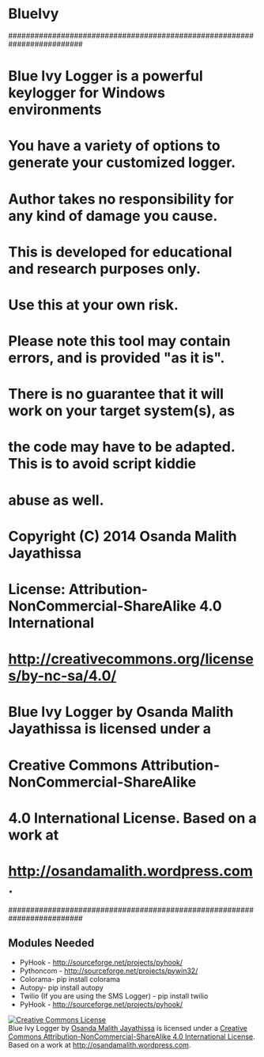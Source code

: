 BlueIvy
=======

#########################################################################
# Blue Ivy Logger is a powerful keylogger for Windows environments      #
# You have a variety of options to generate your customized logger.     #
# Author takes no responsibility for any kind of damage you cause.      #
# This is developed for educational and research purposes only.         #
# Use this at your own risk.                                            #
#                                                                       #
# Please note this tool may contain errors, and is provided "as it is". #  
# There is no guarantee that it will work on your target system(s), as  #
# the code may have to be adapted. This is to avoid script kiddie       #
# abuse as well.                                                        #
#                                                                       #
# Copyright (C) 2014 Osanda Malith Jayathissa                           #
#                                                                       #
# License: Attribution-NonCommercial-ShareAlike 4.0 International       #
# http://creativecommons.org/licenses/by-nc-sa/4.0/                     #
#                                                                       #
# Blue Ivy Logger by Osanda Malith Jayathissa is licensed under a       #
# Creative Commons Attribution-NonCommercial-ShareAlike                 #
# 4.0 International License. Based on a work at                         #
# http://osandamalith.wordpress.com.                                    #
#########################################################################

## Modules Needed

* PyHook - http://sourceforge.net/projects/pyhook/
* Pythoncom - http://sourceforge.net/projects/pywin32/
* Colorama- pip install colorama
* Autopy- pip install autopy
* Twilio (If you are using the SMS Logger) - pip install twilio
* PyHook - http://sourceforge.net/projects/pyhook/



<a rel="license" href="http://creativecommons.org/licenses/by-nc-sa/4.0/"><img alt="Creative Commons License" style="border-width:0" src="https://i.creativecommons.org/l/by-nc-sa/4.0/88x31.png" /></a><br /><span xmlns:dct="http://purl.org/dc/terms/" property="dct:title">Blue Ivy Logger</span> by <a xmlns:cc="http://creativecommons.org/ns#" href="http://osandamalith.github.io/Blue" property="cc:attributionName" rel="cc:attributionURL">Osanda Malith Jayathissa</a> is licensed under a <a rel="license" href="http://creativecommons.org/licenses/by-nc-sa/4.0/">Creative Commons Attribution-NonCommercial-ShareAlike 4.0 International License</a>.<br />Based on a work at <a xmlns:dct="http://purl.org/dc/terms/" href="http://osandamalith.wordpress.com" rel="dct:source">http://osandamalith.wordpress.com</a>.
